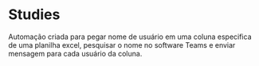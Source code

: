 # Studies

Automação criada para pegar nome de usuário em uma coluna especifica de uma planilha excel, pesquisar o nome no software Teams e enviar mensagem para cada usuário da coluna.
